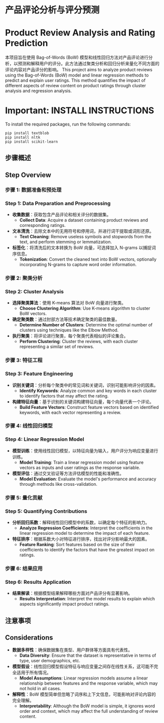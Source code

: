 # 产品评论分析与评分预测
# Product Review Analysis and Rating Prediction

本项目旨在使用 Bag-of-Words (BoW) 模型和线性回归方法对产品评论进行分析，以预测和解释用户的评分。此方法通过聚类分析和回归分析来量化不同方面的评论内容对产品评分的影响。
This project aims to analyze product reviews using the Bag-of-Words (BoW) model and linear regression methods to predict and explain user ratings. This method quantifies the impact of different aspects of review content on product ratings through cluster analysis and regression analysis.

# **Important:** INSTALL INSTRUCTIONS

To install the required packages, run the following commands:
````
pip install textblob
pip install nltk
pip install scikit-learn
````

## 步骤概述
## Step Overview

### 步骤 1: 数据准备和预处理
### Step 1: Data Preparation and Preprocessing
- **收集数据**：获取包含产品评论和相关评分的数据集。
  - **Collect Data**: Acquire a dataset containing product reviews and corresponding ratings.
- **文本清洗**：去除文本中的无用符号和停用词，并进行词干提取或词形还原。
  - **Text Cleaning**: Remove useless symbols and stopwords from the text, and perform stemming or lemmatization.
- **标签化**：将清洗后的文本转换为 BoW 向量，可选择加入 N-grams 以捕捉词序信息。
  - **Tokenization**: Convert the cleaned text into BoW vectors, optionally incorporating N-grams to capture word order information.

### 步骤 2: 聚类分析
### Step 2: Cluster Analysis
- **选择聚类算法**：使用 K-means 算法对 BoW 向量进行聚类。
  - **Choose Clustering Algorithm**: Use K-means algorithm to cluster BoW vectors.
- **确定聚类数**：通过肘部方法等技术确定聚类的最佳数量。
  - **Determine Number of Clusters**: Determine the optimal number of clusters using techniques like the Elbow Method.
- **执行聚类**：将评论进行聚类，每个聚类代表相似的评论集合。
  - **Perform Clustering**: Cluster the reviews, with each cluster representing a similar set of reviews.

### 步骤 3: 特征工程
### Step 3: Feature Engineering
- **识别关键词**：分析每个聚类中的常见词和关键词，识别可能影响评分的因素。
  - **Identify Keywords**: Analyze common and key words in each cluster to identify factors that may affect the rating.
- **构建特征向量**：基于识别的关键词构建特征向量，每个向量代表一个评论。
  - **Build Feature Vectors**: Construct feature vectors based on identified keywords, with each vector representing a review.

### 步骤 4: 线性回归模型
### Step 4: Linear Regression Model
- **模型训练**：使用线性回归模型，以特征向量为输入，用户评分为响应变量进行训练。
  - **Model Training**: Train a linear regression model using feature vectors as inputs and user ratings as the response variable.
- **模型评估**：通过交叉验证等方法评估模型的性能和准确性。
  - **Model Evaluation**: Evaluate the model's performance and accuracy through methods like cross-validation.

### 步骤 5: 量化贡献
### Step 5: Quantifying Contributions
- **分析回归系数**：解释线性回归模型中的系数，以确定每个特征的影响力。
  - **Analyze Regression Coefficients**: Interpret the coefficients in the linear regression model to determine the impact of each feature.
- **特征排序**：根据系数大小对特征进行排序，找出对评分影响最大的因素。
  - **Feature Ranking**: Sort features based on the size of their coefficients to identify the factors that have the greatest impact on ratings.

### 步骤 6: 结果应用
### Step 6: Results Application
- **结果解读**：根据模型结果解释哪些方面对产品评分有显著影响。
  - **Results Interpretation**: Interpret the model results to explain which aspects significantly impact product ratings.


## 注意事项
## Considerations
- **数据多样性**：确保数据集在类型、用户群体等方面具有代表性。
  - **Data Diversity**: Ensure that the dataset is representative in terms of type, user demographics, etc.
- **模型假设**：线性回归模型假设特征与响应变量之间存在线性关系，这可能不完全适用于所有情况。
  - **Model Assumptions**: Linear regression models assume a linear relationship between features and the response variable, which may not hold in all cases.
- **解释性**：BoW 模型简单但忽略了词序和上下文信息，可能影响对评论内容的完全理解。
  - **Interpretability**: Although the BoW model is simple, it ignores word order and context, which may affect the full understanding of review content.

